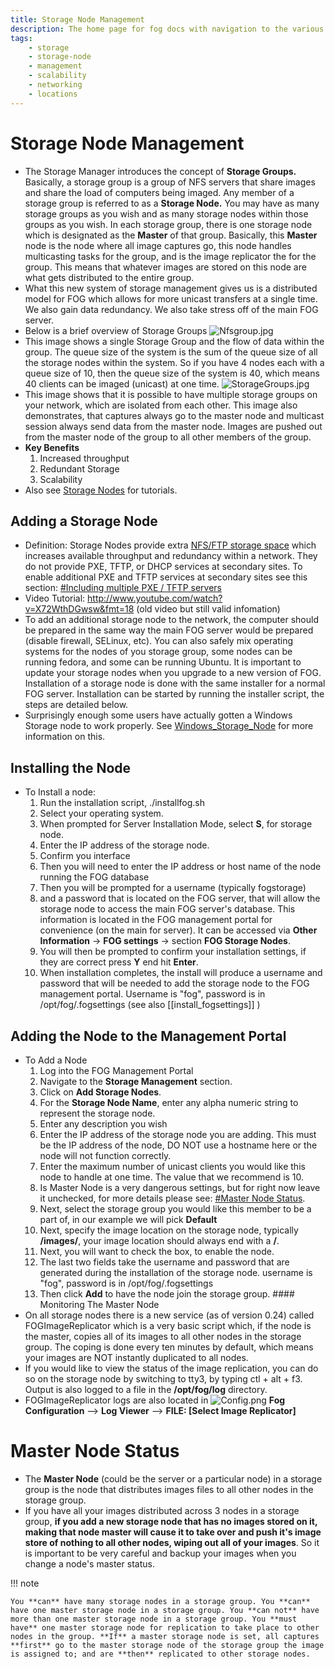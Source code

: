 ```yaml
---
title: Storage Node Management
description: The home page for fog docs with navigation to the various sections
tags:
    - storage
    - storage-node
    - management
    - scalability
    - networking
    - locations
---
```


# Storage Node Management

- The Storage Manager introduces the concept of **Storage Groups.** Basically, a storage group is a group of NFS servers that share images and share the load of computers being imaged. Any member of a storage group is referred to as a **Storage Node.** You may have as many storage groups as you wish and as many storage nodes within those groups as you wish. In each storage group, there is one storage node which is designated as the **Master** of that group. Basically, this **Master** node is the node where all image captures go, this node handles multicasting tasks for the group, and is the image replicator the for the group. This means that whatever images are stored on this node are what gets distributed to the entire group.
- What this new system of storage management gives us is a distributed model for FOG which allows for more unicast transfers at a single time. We also gain data redundancy. We also take stress off of the main FOG server.
- Below is a brief overview of Storage Groups ![`Nfsgroup.jpg`](Nfsgroup.jpg "Nfsgroup.jpg") 
- This image shows a single Storage Group and the flow of data within the group. The queue size of the system is the sum of the queue size of all the storage nodes within the system. So if you have 4 nodes each with a queue size of 10, then the queue size of the system is 40, which means 40 clients can be imaged (unicast) at one time. ![`StorageGroups.jpg`](StorageGroups.jpg "StorageGroups.jpg")
- This image shows that it is possible to have multiple storage groups on your network, which are isolated from each other. This image also demonstrates, that captures always go to the master node and multicast session always send data from the master node. Images are pushed out from the master node of the group to all other members of the group. 
- **Key Benefits** 
	1. Increased throughput 
	2. Redundant Storage 
	3. Scalability 
- Also see [ Storage Nodes](Knowledge_Base#Storage_Nodes "wikilink") for tutorials.
 
## Adding a Storage Node

- Definition: Storage Nodes provide extra [NFS/FTP storage space](http://www.fogproject.org/wiki/index.php?title=InstallationModes) which increases available throughput and redundancy within a network. They do not provide PXE, TFTP, or DHCP services at secondary sites. To enable additional PXE and TFTP services at secondary sites see this section: [#Including multiple PXE / TFTP servers](#Including_multiple_PXE_.2F_TFTP_servers "wikilink") 
- Video Tutorial: <http://www.youtube.com/watch?v=X72WthDGwsw&fmt=18> (old video but still valid infomation)
- To add an additional storage node to the network, the computer should be prepared in the same way the main FOG server would be prepared (disable firewall, SELinux, etc). You can also safely mix operating systems for the nodes of you storage group, some nodes can be running fedora, and some can be running Ubuntu. It is important to update your storage nodes when you upgrade to a new version of FOG. Installation of a storage node is done with the same installer for a normal FOG server. Installation can be started by running the installer script, the steps are detailed below. 
- Surprisingly enough some users have actually gotten a Windows Storage node to work properly. See [Windows_Storage_Node](Windows_Storage_Node "wikilink") for more information on this. 
## Installing the Node
- To Install a node: 
	1. Run the installation script, ./installfog.sh 
	2. Select your operating system. 
	3. When prompted for Server Installation Mode, select **S**, for storage node. 
	4. Enter the IP address of the storage node. 
	5. Confirm you interface 
	6. Then you will need to enter the IP address or host name of the node running the FOG database 
	7. Then you will be prompted for a username (typically fogstorage) 
	8. and a password that is located on the FOG server, that will allow the storage node to access the main FOG server's database. This information is located in the FOG management portal for convenience (on the main for server). It can be accessed via **Other Information** -> **FOG settings** -> section **FOG Storage Nodes**. 
	9. You will then be prompted to confirm your installation settings, if they are correct press **Y** end hit **Enter**. 
	10. When installation completes, the install will produce a username and password that will be needed to add the storage node to the FOG management portal. Username is "fog", password is in /opt/fog/.fogsettings (see also [[install_fogsettings]] )

## Adding the Node to the Management Portal

- To Add a Node 
	1. Log into the FOG Management Portal 
	2. Navigate to the **Storage Management** section. 
	3. Click on **Add Storage Nodes**. 
	4. For the **Storage Node Name**, enter any alpha numeric string to represent the storage node. 
	5. Enter any description you wish 
	6. Enter the IP address of the storage node you are adding. This must be the IP address of the node, DO NOT use a hostname here or the node will not function correctly.
	7. Enter the maximum number of unicast clients you would like this node to handle at one time. The value that we recommend is 10. 
	8. Is Master Node is a very dangerous settings, but for right now leave it unchecked, for more details please see: [#Master Node Status](#Master_Node_Status "wikilink"). 
	9. Next, select the storage group you would like this member to be a part of, in our example we will pick **Default**
	10. Next, specify the image location on the storage node, typically **/images/**, your image location should always end with a **/**. 
	11. Next, you will want to check the box, to enable the node.
	12. The last two fields take the username and password that are generated during the installation of the storage node. username is "fog", password is in /opt/fog/.fogsettings 
	13. Then click **Add** to have the node join the storage group. #### Monitoring The Master Node 	
 - On all storage nodes there is a new service (as of version 0.24) called FOGImageReplicator which is a very basic script which, if the node is the master, copies all of its images to all other nodes in the storage group. The coping is done every ten minutes by default, which means your images are NOT instantly duplicated to all nodes. 
 - If you would like to view the status of the image replication, you can do so on the storage node by switching to tty3, by typing ctl + alt + f3. Output is also logged to a file in the **/opt/fog/log** directory. 
 - FOGImageReplicator logs are also located in ![](Config.png "Config.png") **Fog Configuration** --\> **Log Viewer** --\> **FILE: \[Select Image Replicator\]** 
 
 # Master Node Status 
 
 - The **Master Node** (could be the server or a particular node) in a storage group is the node that distributes images files to all other nodes in the storage group. 
 - If you have all your images distributed across 3 nodes in a storage group, **if you add a new storage node that has no images stored on it, making that node master will cause it to take over and push it's image store of nothing to all other nodes, wiping out all of your images**. So it is important to be very careful and backup your images when you change a node's master status. 
   
!!! note 

	You **can** have many storage nodes in a storage group. You **can** have one master storage node in a storage group. You **can not** have more than one master storage node in a storage group. You **must have** one master storage node for replication to take place to other nodes in the group. **If** a master storage node is set, all captures **first** go to the master storage node of the storage group the image is assigned to; and are **then** replicated to other storage nodes.




